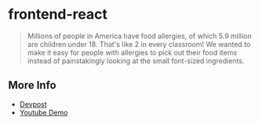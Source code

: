 # frontend-react

> Millions of people in America have food allergies, of which 5.9 million are children under 18. That's like 2 in every classroom! We wanted to make it easy for people with allergies to pick out their food items instead of painstakingly looking at the small font-sized ingredients.

## More Info

* [Devpost](https://devpost.com/software/allergy-scan-osb9ye)
* [Youtube Demo](https://www.youtube.com/watch?v=tm8qHkCghpA)
